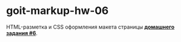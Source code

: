# goit-markup-hw-06

  HTML-разметка и CSS оформления макета страницы
  [**домашнего задания #6**](<https://www.figma.com/file/KiEMKi1C8JStD0aMj4ubJq/Web-Studio-(Version-2.1)-(Copy)?node-id=1%3A2244>).
